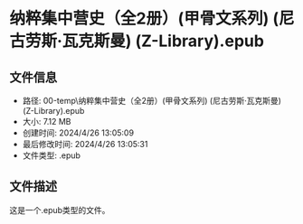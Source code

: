 ﻿# 纳粹集中营史（全2册）(甲骨文系列) (尼古劳斯·瓦克斯曼) (Z-Library).epub

## 文件信息
- 路径: 00-temp\纳粹集中营史（全2册）(甲骨文系列) (尼古劳斯·瓦克斯曼) (Z-Library).epub
- 大小: 7.12 MB
- 创建时间: 2024/4/26 13:05:09
- 最后修改时间: 2024/4/26 13:05:31
- 文件类型: .epub

## 文件描述
这是一个.epub类型的文件。

